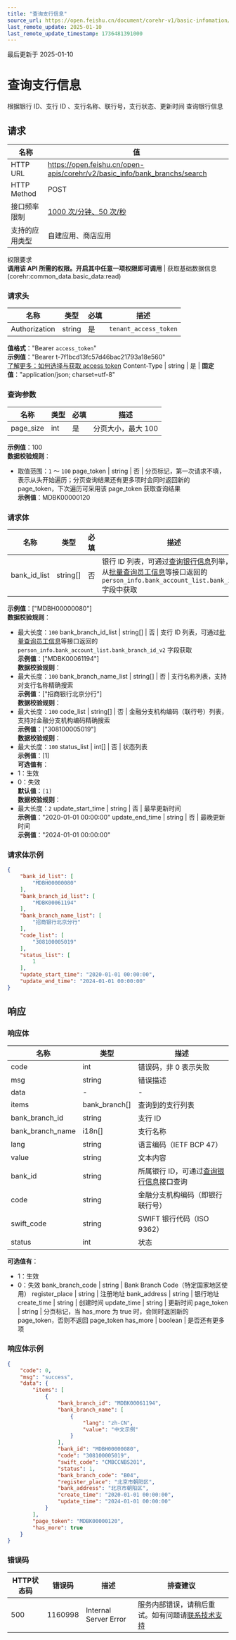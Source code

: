 ```yaml
---
title: "查询支行信息"
source_url: https://open.feishu.cn/document/corehr-v1/basic-infomation/basic_info-bank/search-2
last_remote_update: 2025-01-10
last_remote_update_timestamp: 1736481391000
---
```

最后更新于 2025-01-10

# 查询支行信息

根据银行 ID、支行 ID 、支行名称、联行号，支行状态、更新时间 查询银行信息

## 请求
名称 | 值
---|---
HTTP URL | https://open.feishu.cn/open-apis/corehr/v2/basic_info/bank_branchs/search
HTTP Method | POST
接口频率限制 | [1000 次/分钟、50 次/秒](https://open.feishu.cn/document/ukTMukTMukTM/uUzN04SN3QjL1cDN)
支持的应用类型 | 自建应用、商店应用
权限要求  
            **调用该 API 所需的权限。开启其中任意一项权限即可调用** | 获取基础数据信息(corehr:common_data.basic_data:read)

### 请求头

名称 | 类型 | 必填 | 描述
--- | --- | --- | ---
Authorization | string | 是 | `tenant_access_token`  
**值格式**："Bearer `access_token`"  
**示例值**："Bearer t-7f1bcd13fc57d46bac21793a18e560"  
[了解更多：如何选择与获取 access token](https://open.feishu.cn/document/uAjLw4CM/ugTN1YjL4UTN24CO1UjN/trouble-shooting/how-to-choose-which-type-of-token-to-use)
Content-Type | string | 是 | **固定值**："application/json; charset=utf-8"

### 查询参数

名称 | 类型 | 必填 | 描述
--- | --- | --- | ---
page_size | int | 是 | 分页大小，最大 100  
**示例值**：100  
**数据校验规则**：  
- 取值范围：`1` ～ `100`
page_token | string | 否 | 分页标记，第一次请求不填，表示从头开始遍历；分页查询结果还有更多项时会同时返回新的 page_token，下次遍历可采用该 page_token 获取查询结果  
**示例值**：MDBK00000120

### 请求体

名称 | 类型 | 必填 | 描述
--- | --- | --- | ---
bank_id_list | string\[\] | 否 | 银行 ID 列表，可通过[查询银行信息](https://open.feishu.cn/document/uAjLw4CM/ukTMukTMukTM/corehr-v2/basic_info-bank/search)列举，或从[批量查询员工信息](https://open.feishu.cn/document/uAjLw4CM/ukTMukTMukTM/corehr-v2/employee/batch_get)等接口返回的 `person_info.bank_account_list.bank_id_v2` 字段中获取  
**示例值**：["MDBH00000080"]  
**数据校验规则**：  
- 最大长度：`100`
bank_branch_id_list | string\[\] | 否 | 支行 ID 列表，可通过[批量查询员工信息](https://open.feishu.cn/document/uAjLw4CM/ukTMukTMukTM/corehr-v2/employee/batch_get)等接口返回的 `person_info.bank_account_list.bank_branch_id_v2` 字段获取  
**示例值**：["MDBK00061194"]  
**数据校验规则**：  
- 最大长度：`100`
bank_branch_name_list | string\[\] | 否 | 支行名称列表，支持对支行名称精确搜索  
**示例值**：["招商银行北京分行"]  
**数据校验规则**：  
- 最大长度：`100`
code_list | string\[\] | 否 | 金融分支机构编码（联行号）列表，支持对金融分支机构编码精确搜索  
**示例值**：["308100005019"]  
**数据校验规则**：  
- 最大长度：`100`
status_list | int\[\] | 否 | 状态列表  
**示例值**：[1]  
**可选值有**：  
- 1：生效  
- 0：失效  
**默认值**：`[1]`  
**数据校验规则**：  
- 最大长度：`2`
update_start_time | string | 否 | 最早更新时间  
**示例值**："2020-01-01 00:00:00"
update_end_time | string | 否 | 最晚更新时间  
**示例值**："2024-01-01 00:00:00"

### 请求体示例
```json
{
    "bank_id_list": [
        "MDBH00000080"
    ],
    "bank_branch_id_list": [
        "MDBK00061194"
    ],
    "bank_branch_name_list": [
        "招商银行北京分行"
    ],
    "code_list": [
        "308100005019"
    ],
    "status_list": [
        1
    ],
    "update_start_time": "2020-01-01 00:00:00",
    "update_end_time": "2024-01-01 00:00:00"
}
```

## 响应

### 响应体

名称 | 类型 | 描述
--- | --- | ---
code | int | 错误码，非 0 表示失败
msg | string | 错误描述
data | \- | \-
items | bank_branch\[\] | 查询到的支行列表
bank_branch_id | string | 支行 ID
bank_branch_name | i18n\[\] | 支行名称
lang | string | 语言编码（IETF BCP 47）
value | string | 文本内容
bank_id | string | 所属银行 ID，可通过[查询银行信息](https://open.feishu.cn/document/uAjLw4CM/ukTMukTMukTM/corehr-v2/basic_info-bank/search)接口查询
code | string | 金融分支机构编码（即银行联行号）
swift_code | string | SWIFT 银行代码（ISO 9362）
status | int | 状态  
**可选值有**：  
- 1：生效  
- 0：失效
bank_branch_code | string | Bank Branch Code（特定国家地区使用）
register_place | string | 注册地址
bank_address | string | 银行地址
create_time | string | 创建时间
update_time | string | 更新时间
page_token | string | 分页标记，当 has_more 为 true 时，会同时返回新的 page_token，否则不返回 page_token
has_more | boolean | 是否还有更多项

### 响应体示例
```json
{
    "code": 0,
    "msg": "success",
    "data": {
        "items": [
            {
                "bank_branch_id": "MDBK00061194",
                "bank_branch_name": [
                    {
                        "lang": "zh-CN",
                        "value": "中文示例"
                    }
                ],
                "bank_id": "MDBH00000080",
                "code": "308100005019",
                "swift_code": "CMBCCNBS201",
                "status": 1,
                "bank_branch_code": "B04",
                "register_place": "北京市朝阳区",
                "bank_address": "北京市朝阳区",
                "create_time": "2020-01-01 00:00:00",
                "update_time": "2024-01-01 00:00:00"
            }
        ],
        "page_token": "MDBK00000120",
        "has_more": true
    }
}
```

### 错误码

HTTP状态码 | 错误码 | 描述 | 排查建议
--- | --- | --- | ---
500 | 1160998 | Internal Server Error | 服务内部错误，请稍后重试。如有问题请[联系技术支持]((https://applink.feishu.cn/TLJpeNdW))
